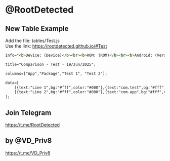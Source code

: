 # @RootDetected

## New Table Example
Add the file: tables/Test.js  
Use the link: https://rootdetected.github.io/#Test
```html
info="<b>Device: (Device)</b><br><b>ROM: (ROM)</b><br><b>Android: (Version) Kernel: (Version)</b><br><b>(Details about the setup)</b><br>";

title="Comparison - Test - 19/Jun/2025";

columns=["App","Package","Test 1", "Test 2"];

data=[
    [{text:"Line 1",bg:"#fff",color:"#000"},{text:"com.test",bg:"#fff",color:"#000"},{text:"CRASH",bg:"#000",color:"#fff"},{text:"OK",bg:"#006600",color:"#fff"}],
    [{text:"Line 2",bg:"#fff",color:"#000"},{text:"com.app",bg:"#fff",color:"#000"},{text:"DETECTED",bg:"#ff0000",color:"#fff"},{text:"DETECTED",bg:"#ff0000",color:"#fff"}]
];
```
## Join Telegram
https://t.me/RootDetected
## by @VD_Priv8
https://t.me/VD_Priv8
